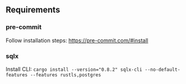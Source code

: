 ## Requirements

### pre-commit
Follow installation steps: https://pre-commit.com/#install

### sqlx
Install CLI: ```cargo install --version="0.8.2" sqlx-cli --no-default-features --features rustls,postgres```
